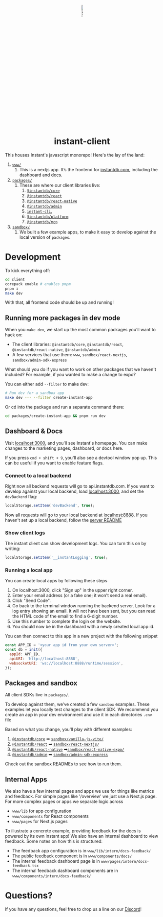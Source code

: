 <p align="center">
  <a href="#">
    <img alt="Shows the Instant logo" src="https://instantdb.com/img/icon/android-chrome-512x512.png" width="10%">
  </a>
  <h1 align="center">instant-client</h1>
</p>

This houses Instant's javascript monorepo! Here's the lay of the land:

1. [`www/`](./www/)
   1. This is a nextjs app. It’s the frontend for [instantdb.com](https://instantdb.com), including the dashboard and docs.
2. [`packages/`](./packages/)
   1. These are where our client libraries live:
      1. [`@instantdb/core`](./packages/core)
      2. [`@instantdb/react`](./packages/react/)
      3. [`@instantdb/react-native`](./packages/react-native)
      4. [`@instantdb/admin`](./packages/admin)
      5. [`instant-cli`.](./packages/cli/)
      6. [`@instantdb/platform`](./packages/platform)
      7. [`@instantdb/mcp`](./packages/mcp)
3. [`sandbox/`](./sandbox/)
   1. We built a few example apps, to make it easy to develop against the local version of `packages`.

# Development

To kick everything off:

```bash
cd client
corepack enable # enables pnpm
pnpm i
make dev
```

With that, all frontend code should be up and running!

## Running more packages in dev mode

When you `make dev`, we start up the most common packages you'll want to hack on:

- The client libraries: `@instantdb/core`, `@instantdb/react`, `@instantdb/react-native`, `@instantdb/admin`
- A few services that use them: `www`, `sandbox/react-nextjs`, `sandbox/admin-sdk-express`

What should you do if you want to work on other packages that we haven't included? For example, if you wanted to make a change to expo?

You can either add `--filter` to make dev:

```bash
# Run dev for a sandbox app
make dev --- --filter create-instant-app
```

Or cd into the package and run a separate command there:

```bash
cd packages/create-instant-app && pnpm run dev
```

## Dashboard & Docs

Visit [localhost:3000](http://localhost:3000), and you'll see Instant's homepage. You can make changes to the marketing pages, dashboard, or docs here.

If you press `cmd + shift + 9`, you'll also see a devtool window pop up. This can be useful if you want to enable feature flags.

### Connect to a local backend

Right now all backend requests will go to api.instantdb.com. If you want to develop against your local backend, load [localhost:3000](http://localhost:3000), and set the `devBackend` flag:

```javascript
localStorage.setItem('devBackend', true);
```

Now all requests will go to your local backend at [localhost:8888](http://localhost:8888). If you haven't set up a local backend, follow the [server README](../server/README.md)

### Show client logs

The instant client can show development logs. You can turn this on by writing:

```javascript
localStorage.setItem('__instantLogging', true);
```

### Running a local app

You can create local apps by following these steps

1. On localhost:3000, click "Sign up" in the upper right corner.
2. Enter your email address (or a fake one; it won't send a real email).
3. Click "Send Code".
4. Go back to the terminal window running the backend server. Look for a log entry showing an email. It will not have been sent, but you can read the HTML code of the email to find a 6-digit number.
5. Use this number to complete the login on the website.
6. You should now be in the dashboard with a newly created local app id.

You can then connect to this app in a new project with the following snippet

```javascript
const APP_ID = '<your app id from your own server>';
const db = init({
  appId: APP_ID,
  apiURI: 'http://localhost:8888',
  websocketURI: 'ws://localhost:8888/runtime/session',
});
```

## Packages and sandbox

All client SDKs live in `packages/`.

To develop against them, we've created a few `sandbox` examples. These examples let you locally test changes to the client SDK. We recommend you create an app in your dev environment and use it in each directories `.env` file

Based on what you change, you'll play with different examples:

1. [`@instantdb/core`](./packages/core) ➡ [`sandbox/vanilla-js-vite/`](./sandbox/vanilla-js-vite/)
2. [`@instantdb/react`](./packages/react/) ➡ [`sandbox/react-nextjs/`](./sandbox/react-nextjs/)
3. [`@instantdb/react-native`](./packages/react-native) ➡[`sandbox/react-native-expo/`](./sandbox/react-native-expo/)
4. [`@instantdb/admin`](./packages/admin) ➡ [`sandbox/admin-sdk-express`](./sandbox/admin-sdk-express/)

Check out the sandbox READMEs to see how to run them.

## Internal Apps

We also have a few internal pages and apps we use for things like metrics and
feedback. For simple pages like '/overview' we just use a Next.js page. For more
complex pages or apps we separate logic across

- `www/lib` for app configuration
- `www/components` for React components
- `www/pages` for Next.js pages

To illustrate a concrete example, providing feedback for the docs is powered by its own Instant
app! We also have an internal dashboard to view feedback. Some notes on how this
is structured:

- The feedback app configuration is in `www/lib/intern/docs-feedback/`
- The public feedback component is in `www/components/docs/`
- The internal feedback dashboard page is in `www/pages/intern/docs-feedback.tsx`
- The internal feedback dashboard components are in `www/components/intern/docs-feedback/`

# Questions?

If you have any questions, feel free to drop us a line on our [Discord](https://discord.com/invite/VU53p7uQcE)!
